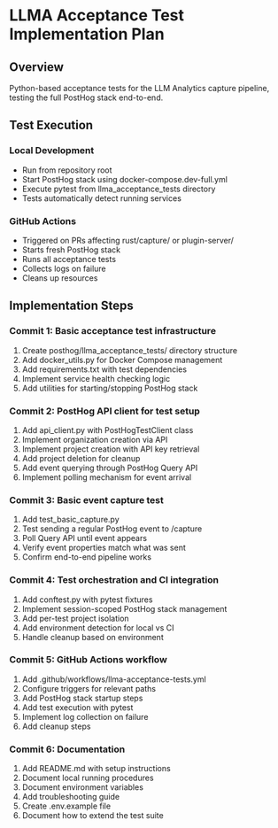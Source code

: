 # LLMA Acceptance Test Implementation Plan

## Overview

Python-based acceptance tests for the LLM Analytics capture pipeline, testing the full PostHog stack end-to-end.

## Test Execution

### Local Development
- Run from repository root
- Start PostHog stack using docker-compose.dev-full.yml
- Execute pytest from llma_acceptance_tests directory
- Tests automatically detect running services

### GitHub Actions
- Triggered on PRs affecting rust/capture/ or plugin-server/
- Starts fresh PostHog stack
- Runs all acceptance tests
- Collects logs on failure
- Cleans up resources

## Implementation Steps

### Commit 1: Basic acceptance test infrastructure
1. Create posthog/llma_acceptance_tests/ directory structure
2. Add docker_utils.py for Docker Compose management
3. Add requirements.txt with test dependencies
4. Implement service health checking logic
5. Add utilities for starting/stopping PostHog stack

### Commit 2: PostHog API client for test setup
1. Add api_client.py with PostHogTestClient class
2. Implement organization creation via API
3. Implement project creation with API key retrieval
4. Add project deletion for cleanup
5. Add event querying through PostHog Query API
6. Implement polling mechanism for event arrival

### Commit 3: Basic event capture test
1. Add test_basic_capture.py
2. Test sending a regular PostHog event to /capture
3. Poll Query API until event appears
4. Verify event properties match what was sent
5. Confirm end-to-end pipeline works

### Commit 4: Test orchestration and CI integration
1. Add conftest.py with pytest fixtures
2. Implement session-scoped PostHog stack management
3. Add per-test project isolation
4. Add environment detection for local vs CI
5. Handle cleanup based on environment

### Commit 5: GitHub Actions workflow
1. Add .github/workflows/llma-acceptance-tests.yml
2. Configure triggers for relevant paths
3. Add PostHog stack startup steps
4. Add test execution with pytest
5. Implement log collection on failure
6. Add cleanup steps

### Commit 6: Documentation
1. Add README.md with setup instructions
2. Document local running procedures
3. Document environment variables
4. Add troubleshooting guide
5. Create .env.example file
6. Document how to extend the test suite